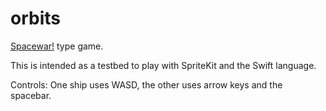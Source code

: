 # orbits
[Spacewar!](http://en.wikipedia.org/wiki/Spacewar_(video_game)) type game.

This is intended as a testbed to play with SpriteKit and the Swift language.

Controls: One ship uses WASD, the other uses arrow keys and the spacebar.
